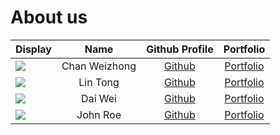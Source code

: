 # About us

Display | Name | Github Profile | Portfolio 
--------|:----:|:--------------:|:---------:
![](https://avatars1.githubusercontent.com/u/44324568?s=120&v=4) | Chan Weizhong | [Github](https://github.com/e0260222) | [Portfolio](https://ay2021s1-tic4001-2.github.io/tp/team/e0260222.html)
![](https://via.placeholder.com/100.png?text=Photo) | Lin Tong | [Github](https://github.com/dgc5213) | [Portfolio](https://ay2021s1-tic4001-2.github.io/tp/team/dgc5213.html)
![](https://via.placeholder.com/100.png?text=Photo) | Dai Wei | [Github](https://github.com/daiweinus) | [Portfolio](https://ay2021s1-tic4001-2.github.io/tp/team/daiweinus.html)
![](https://via.placeholder.com/100.png?text=Photo) | John Roe | [Github](https://github.com/chenduo1412) | [Portfolio](https://ay2021s1-tic4001-2.github.io/tp/team/chenduo1412.html)
